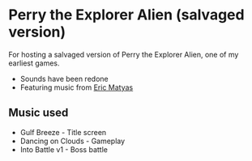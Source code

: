 # Perry the Explorer Alien (salvaged version)
For hosting a salvaged version of Perry the Explorer Alien, one of my earliest games.

* Sounds have been redone
* Featuring music from [Eric Matyas](https://soundimage.org/)

## Music used
- Gulf Breeze - Title screen
- Dancing on Clouds - Gameplay
- Into Battle v1 - Boss battle
